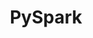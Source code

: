 ---
title: PySpark
description:
image:

# Badge style
style:
    background: "#D94600"
    color: "#fff"
---